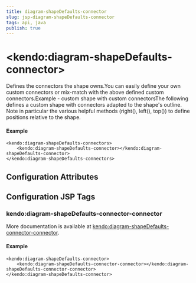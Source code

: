 ```yaml
---
title: diagram-shapeDefaults-connector
slug: jsp-diagram-shapeDefaults-connector
tags: api, java
publish: true
---
```


# \<kendo:diagram-shapeDefaults-connector\>

Defines the connectors the shape owns.You can easily define your own custom connectors or mix-match with the above defined custom connectors.Example - custom shape with custom connectorsThe following defines a custom shape with connectors adapted to the shape's outline. Note in particular the various helpful methods (right(), left(), top()) to define positions relative to the shape.

#### Example
    <kendo:diagram-shapeDefaults-connectors>
        <kendo:diagram-shapeDefaults-connector></kendo:diagram-shapeDefaults-connector>
    </kendo:diagram-shapeDefaults-connectors>

## Configuration Attributes


##  Configuration JSP Tags

### kendo:diagram-shapeDefaults-connector-connector



More documentation is available at [kendo:diagram-shapeDefaults-connector-connector](/kendo-ui/api/wrappers/jsp/diagram/shapedefaults-connector-connector).

#### Example

    <kendo:diagram-shapeDefaults-connector>
        <kendo:diagram-shapeDefaults-connector-connector></kendo:diagram-shapeDefaults-connector-connector>
    </kendo:diagram-shapeDefaults-connector>

